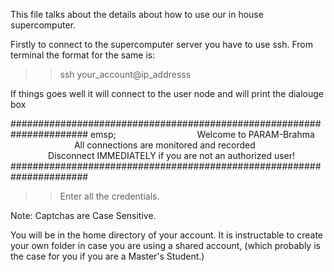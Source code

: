This file talks about the details about how to use our in house supercomputer.

Firstly to connect to the supercomputer server you have to use ssh. 
From terminal the format for the same is:

>> ssh your_account@ip_addresss

If things goes well it will connect to the user node and will print the dialouge box

######################################################################
emsp;&emsp;&emsp;&emsp;&emsp;&emsp;&emsp;&emsp;&emsp;&emsp;   Welcome to PARAM-Brahma                                
&emsp;&emsp;&emsp;&emsp;&emsp;&emsp;&emsp;   All connections are monitored and recorded                      
&emsp;&emsp;&emsp;&emsp;    Disconnect IMMEDIATELY if you are not an authorized user!       
######################################################################


>> Enter all the credentials. 

Note: Captchas are Case Sensitive.

You will be in the home directory of your account. It is instructable to create your own folder in case you are using a shared account, 
(which probably is the case for you if you are a Master's Student.)
